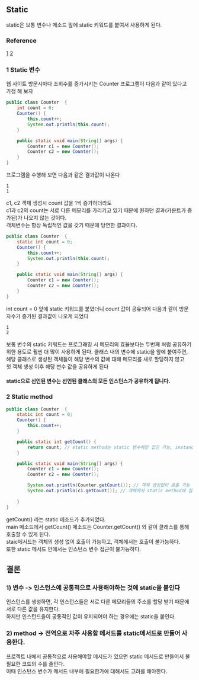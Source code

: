## Static
static은 보통 변수나 메소드 앞에 static 키워드를 붙여서 사용하게 된다.
### Reference
[1](https://wikidocs.net/228)
[2](https://velog.io/@lshjh4848/static%EB%B3%80%EC%88%98%EC%99%80-static-%EB%A9%94%EC%84%9C%EB%93%9C-final-xpk2l8e7g0)

### 1 Static 변수
웹 사이트 방문시마다 조회수를 증가시키는 Counter 프로그램이 다음과 같이 있다고 가정 해 보자
```java
public class Counter  {
    int count = 0;
    Counter() {
        this.count++;
        System.out.println(this.count);
    }

    public static void main(String[] args) {
        Counter c1 = new Counter();
        Counter c2 = new Counter();
    }
}
```
프로그램을 수행해 보면 다음과 같은 결과값이 나온다<br/>
```
1
1
```
c1, c2 객체 생성시 count 값을 1씩 증가하더라도 <br/>
c1과 c2의 count는 서로 다른 메모리를 가리키고 있기 때문에 원하던 결과(카운트가 증가된)가 나오지 않는 것이다. <br/>
객체변수는 항상 독립적인 값을 갖기 때문에 당연한 결과이다.<br/>
```java
public class Counter  {
    static int count = 0;
    Counter() {
        this.count++;
        System.out.println(this.count);
    }

    public static void main(String[] args) {
        Counter c1 = new Counter();
        Counter c2 = new Counter();
    }
}
```
int count = 0 앞에 static 키워드를 붙였더니 count 값이 공유되어 다음과 같이 방문자수가 증가된 결과값이 나오게 되었다<br/>
```
1
2
```
보통 변수의 static 키워드는 프로그래밍 시 메모리의 효율보다는 두번째 처럼 공유하기 위한 용도로 훨씬 더 많이 사용하게 된다.
클래스 내의 변수에 static을 앞에 붙여주면, 해당 클래스로 생성된 객체들이 해당 변수의 값에 대해 메모리를 새로 할당하지 않고 <br/>
첫 객체 생성 이후 해당 변수 값을 공유하게 된다<br/>
#### static으로 선언된 변수는 선언된 클래스의 모든 인스턴스가 공유하게 됩니다.

### 2 Static method
```java
public class Counter  {
    static int count = 0;
    Counter() {
        this.count++;
    }

    public static int getCount() {
        return count; // static method는 static 변수에만 접근 가능, instance 변수에는 접근 불가능
    }

    public static void main(String[] args) {
        Counter c1 = new Counter();
        Counter c2 = new Counter();

        System.out.println(Counter.getCount()); // 객체 생성없이 호출 가능
        System.out.println(c1.getCount()); // 객체에서 static method에 접근 불가능
        
    }
}
```
getCount() 라는 static 메소드가 추가되었다. <br/>
main 메소드에서 getCount() 메소드는 Counter.getCount() 와 같이 클래스를 통해 호출할 수 있게 된다.<br/>
staic메서드는 객체의 생성 없이 호출이 가능하고, 객체에서는 호출이 불가능하다. <br/>
또한 static 메서드 안에서는 인스턴스 변수 접근이 불가능하다. 


## 결론
### 1) 변수 -> 인스턴스에 공통적으로 사용해야하는 것에 static을 붙인다
인스턴스를 생성하면, 각 인스턴스들은 서로 다른 메모리들의 주소를 할당 받기 때문에 서로 다른 값을 유지한다. <br/>
하지만 인스턴드을이 공통적인 값이 유지되어야 하는 경우에는 static을 붙인다.
### 2) method -> 전역으로 자주 사용할 메서드를 static메서드로 만들어 사용한다.
프로젝트 내에서 공통적으로 사용해야할 메서드가 있으면 static 메서드로 만들어서 불필요한 코드의 수를 줄인다.<br/>
이때 인스턴스 변수가 메서드 내부에 필요한가에 대해서도 고려를 해야한다.


